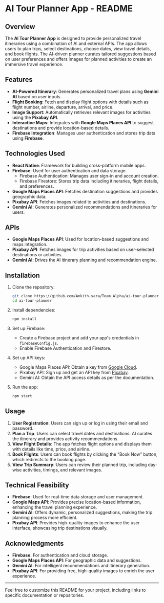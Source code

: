 # AI Tour Planner App - README

## Overview

The **AI Tour Planner App** is designed to provide personalized travel itineraries using a combination of AI and external APIs. The app allows users to plan trips, select destinations, choose dates, view travel details, and book flights. The AI-driven planner curates tailored suggestions based on user preferences and offers images for planned activities to create an immersive travel experience.

## Features

- **AI-Powered Itinerary**: Generates personalized travel plans using **Gemini AI** based on user inputs.
- **Flight Booking**: Fetch and display flight options with details such as flight number, airline, departure, arrival, and price.
- **Image Support**: Automatically retrieves relevant images for activities using the **Pixabay API**.
- **Interactive Maps**: Integrates with **Google Maps Places API** to suggest destinations and provide location-based details.
- **Firebase Integration**: Manages user authentication and stores trip data using **Firebase**.

## Technologies Used

- **React Native**: Framework for building cross-platform mobile apps.
- **Firebase**: Used for user authentication and data storage.
  - Firebase Authentication: Manages user sign-in and account creation.
  - Firebase Firestore: Stores trip data including itineraries, flight details, and preferences.
- **Google Maps Places API**: Fetches destination suggestions and provides geographic data.
- **Pixabay API**: Fetches images related to activities and destinations.
- **Gemini AI**: Generates personalized recommendations and itineraries for users.

## APIs

- **Google Maps Places API**: Used for location-based suggestions and maps integration.
- **Pixabay API**: Fetches images for trip activities based on user-selected destinations or activities.
- **Gemini AI**: Drives the AI itinerary planning and recommendation engine.

## Installation

1. Clone the repository:
   ```bash
   git clone https://github.com/Ankith-sara/Team_Alpha/ai-tour-planner.git
   cd ai-tour-planner
   ```

2. Install dependencies:
   ```bash
   npm install
   ```

3. Set up Firebase:
   - Create a Firebase project and add your app's credentials in `firebaseConfig.js`.
   - Enable Firebase Authentication and Firestore.

4. Set up API keys:
   - Google Maps Places API: Obtain a key from [Google Cloud](https://console.cloud.google.com/).
   - Pixabay API: Sign up and get an API key from [Pixabay](https://pixabay.com/api/docs/).
   - Gemini AI: Obtain the API access details as per the documentation.

5. Run the app:
   ```bash
   npm start
   ```

## Usage

1. **User Registration**: Users can sign up or log in using their email and password.
2. **Plan a Trip**: Users can select travel dates and destinations. AI curates the itinerary and provides activity recommendations.
3. **View Flight Details**: The app fetches flight options and displays them with details like time, price, and airline.
4. **Book Flights**: Users can book flights by clicking the "Book Now" button, which redirects to the booking page.
5. **View Trip Summary**: Users can review their planned trip, including day-wise activities, timings, and relevant images.

## Technical Feasibility

- **Firebase**: Used for real-time data storage and user management.
- **Google Maps API**: Provides precise location-based information, enhancing the travel planning experience.
- **Gemini AI**: Offers dynamic, personalized suggestions, making the trip planning process more efficient.
- **Pixabay API**: Provides high-quality images to enhance the user interface, showcasing trip destinations visually.

## Acknowledgments

- **Firebase**: For authentication and cloud storage.
- **Google Maps Places API**: For geographic data and suggestions.
- **Gemini AI**: For intelligent recommendations and itinerary generation.
- **Pixabay API**: For providing free, high-quality images to enrich the user experience.

--- 

Feel free to customize this README for your project, including links to specific documentation or repositories.